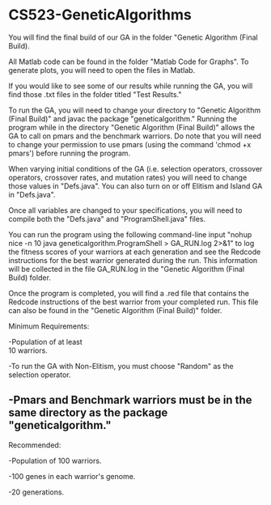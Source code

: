 # CS523-GeneticAlgorithms

You will find the final build of our GA in the folder "Genetic Algorithm (Final Build). 

All Matlab code can be found in the folder "Matlab Code for Graphs". To generate plots, you will need to open the files in Matlab.

If you would like to see some of our results while running the GA, you will find those .txt files in the folder titled "Test Results."

To run the GA, you will need to change your directory to "Genetic Algorithm (Final Build)" and javac the package "geneticalgorithm."
Running the program while in the directory "Genetic Algorithm (Final Build)" allows the GA to call on pmars and the benchmark
warriors. Do note that you will need to change your permission to use pmars (using the command 'chmod +x pmars') before running
the program.

When varying initial conditions of the GA (i.e. selection operators, crossover operators, crossover rates, and mutation rates)
you will need to change those values in "Defs.java". You can also turn on or off Elitism and Island GA in "Defs.java".

Once all variables are changed to your specifications, you will need to compile both the "Defs.java" and "ProgramShell.java" files.

You can run the program using the following command-line input "nohup nice -n 10 java geneticalgorithm.ProgramShell > GA_RUN.log 2>&1" to log the fitness scores of your warriors at each generation and see the Redcode instructions for the best warrior generated during the run. This information will be collected in the file GA_RUN.log in the "Genetic Algorithm (Final Build) folder.

Once the program is completed, you will find a .red file that contains the Redcode instructions of the best warrior from your completed run. This file can also be found in the "Genetic Algorithm (Final Build)" folder.

Minimum Requirements: 

-Population of at least                               
 10 warriors. 
                                                     
-To run the GA with Non-Elitism, 
 you must choose "Random" as the                     
 selection operator.
 
-Pmars and Benchmark warriors must
 be in the same directory as the package
 "geneticalgorithm."
 -------------------------------------------------------------------------------------------------

Recommended:

-Population of 100 warriors.

-100 genes in each warrior's genome.

-20 generations.

